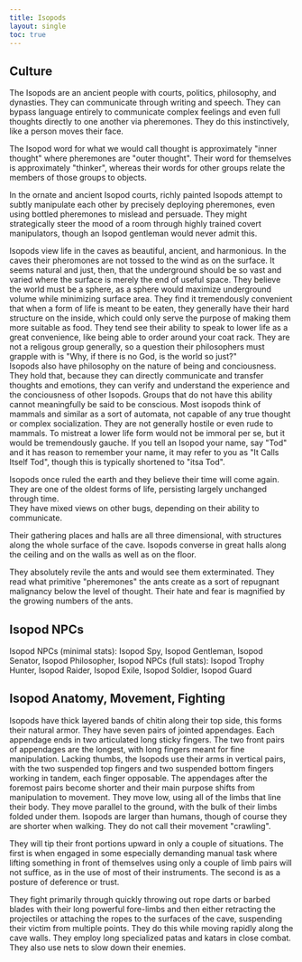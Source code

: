 ```yaml
---
title: Isopods
layout: single
toc: true
---
```


## Culture

The Isopods are an ancient people with courts, politics, philosophy, and dynasties. They can communicate through writing and speech. They can bypass language entirely to communicate complex feelings and even full thoughts directly to one another via pheremones. They do this instinctively, like a person moves their face.  

The Isopod word for what we would call thought is approximately "inner thought" where pheremones are "outer thought". Their word for themselves is approximately "thinker", whereas their words for other groups relate the members of those groups to objects.  

In the ornate and ancient Isopod courts, richly painted Isopods attempt to subtly manipulate each other by precisely deploying pheremones, even using bottled pheremones to mislead and persuade. They might strategically steer the mood of a room through highly trained covert manipulators, though an Isopod gentleman would never admit this.  

Isopods view life in the caves as beautiful, ancient, and harmonious. In the caves their pheromones are not tossed to the wind as on the surface. It seems natural and just, then, that the underground should be so vast and varied where the surface is merely the end of useful space. They believe the world must be a sphere, as a sphere would maximize underground volume while minimizing surface area. They find it tremendously convenient that when a form of life is meant to be eaten, they generally have their hard structure on the inside, which could only serve the purpose of making them more suitable as food. They tend see their ability to speak to lower life as a great convenience, like being able to order around your coat rack. They are not a religous group generally, so a question their philosophers must grapple with is "Why, if there is no God, is the world so just?"  
Isopods also have philosophy on the nature of being and conciousness. They hold that, because they can directly communicate and transfer thoughts and emotions, they can verify and understand the experience and the conciousness of other Isopods. Groups that do not have this ability cannot meaningfully be said to be conscious. Most isopods think of mammals and similar as a sort of automata, not capable of any true thought or complex socialization. They are not generally hostile or even rude to mammals. To mistreat a lower life form would not be immoral per se, but it would be tremendously gauche. If you tell an Isopod your name, say "Tod" and it has reason to remember your name, it may refer to you as "It Calls Itself Tod", though this is typically shortened to "itsa Tod".  

Isopods once ruled the earth and they believe their time will come again. They are one of the oldest forms of life, persisting largely unchanged through time.  
They have mixed views on other bugs, depending on their ability to communicate.  

Their gathering places and halls are all three dimensional, with structures along the whole surface of the cave. Isopods converse in great halls along the ceiling and on the walls as well as on the floor.  

They absolutely revile the ants and would see them exterminated. They read what primitive "pheremones" the ants create as a sort of repugnant malignancy below the level of thought. Their hate and fear is magnified by the growing numbers of the ants.   


##  Isopod NPCs

Isopod NPCs (minimal stats): Isopod Spy, Isopod Gentleman, Isopod Senator, Isopod Philosopher,
Isopod NPCs (full stats): Isopod Trophy Hunter, Isopod Raider, Isopod Exile, Isopod Soldier, Isopod Guard

## Isopod Anatomy, Movement, Fighting

Isopods have thick layered bands of chitin along their top side, this forms their natural armor. They have seven pairs of jointed appendages. Each appendage ends in two articulated long sticky fingers. The two front pairs of appendages are the longest, with long fingers meant for fine manipulation. Lacking thumbs, the Isopods use their arms in vertical pairs, with the two suspended top fingers and two suspended bottom fingers working in tandem, each finger opposable. The appendages after the foremost pairs become shorter and their main purpose shifts from manipulation to movement. They move low, using all of the limbs that line their body. They move parallel to the ground, with the bulk of their limbs folded under them. Isopods are larger than humans, though of course they are shorter when walking. They do not call their movement "crawling".

They will tip their front portions upward in only a couple of situations. The first is when engaged in some especially demanding manual task where lifting something in front of themselves using only a couple of limb pairs will not suffice, as in the use of most of their instruments. The second is as a posture of deference or trust. 

They fight primarily through quickly throwing out rope darts or barbed blades with their long powerful fore-limbs and then either retracting the projectiles or attaching the ropes to the surfaces of the cave, suspending their victim from multiple points. They do this while moving rapidly along the cave walls. They employ long specialized patas and katars in close combat. They also use nets to slow down their enemies.  
